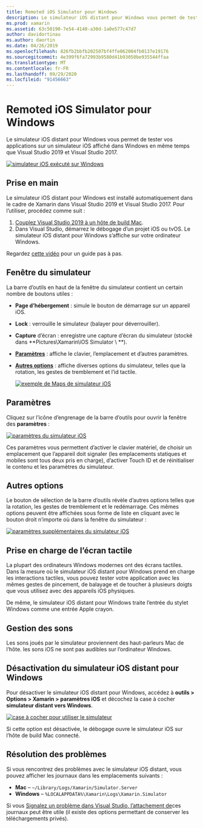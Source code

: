 ```yaml
---
title: Remoted iOS Simulator pour Windows
description: Le simulateur iOS distant pour Windows vous permet de tester vos applications sur un simulateur iOS affiché dans Windows à côté de Visual Studio 2019.
ms.prod: xamarin
ms.assetid: 63c50190-7e54-4140-a30d-1a0e577c47d7
author: davidortinau
ms.author: daortin
ms.date: 04/26/2019
ms.openlocfilehash: 826fb2bbfb202507bf4ffe062004fb0137e19176
ms.sourcegitcommit: 4e399f6fa72993b9580d41b93050be935544ffaa
ms.translationtype: MT
ms.contentlocale: fr-FR
ms.lasthandoff: 09/29/2020
ms.locfileid: "91456663"
---
```

# <a name="remoted-ios-simulator-for-windows"></a>Remoted iOS Simulator pour Windows

Le simulateur iOS distant pour Windows vous permet de tester vos applications sur un simulateur iOS affiché dans Windows en même temps que Visual Studio 2019 et Visual Studio 2017.

[![simulateur iOS exécuté sur Windows](images/hero-sml.png "simulateur iOS exécuté sur Windows")](images/hero.png#lightbox)

## <a name="getting-started"></a>Prise en main

Le simulateur iOS distant pour Windows est installé automatiquement dans le cadre de Xamarin dans Visual Studio 2019 et Visual Studio 2017. Pour l’utiliser, procédez comme suit :

1. [Couplez Visual Studio 2019 à un hôte de build Mac](~/ios/get-started/installation/windows/connecting-to-mac/index.md).
2. Dans Visual Studio, démarrez le débogage d’un projet iOS ou tvOS. Le simulateur iOS distant pour Windows s’affiche sur votre ordinateur Windows.

Regardez [cette vidéo](deploy.md) pour un guide pas à pas.

## <a name="simulator-window"></a>Fenêtre du simulateur

La barre d’outils en haut de la fenêtre du simulateur contient un certain nombre de boutons utiles :

- **Page d’hébergement** : simule le bouton de démarrage sur un appareil iOS.
- **Lock** : verrouille le simulateur (balayer pour déverrouiller).
- **Capture** d’écran : enregistre une capture d’écran du simulateur (stocké dans **Pictures\Xamarin\iOS Simulator \\ **).
- [**Paramètres**](#settings) : affiche le clavier, l’emplacement et d’autres paramètres.
- [**Autres options**](#other-options) : affiche diverses options du simulateur, telles que la rotation, les gestes de tremblement et l’id tactile.

    [![exemple de Maps de simulateur iOS](images/maps-app-sml.png "exemple de Maps de simulateur iOS")](images/maps-app.png#lightbox)

## <a name="settings"></a>Paramètres

Cliquez sur l’icône d’engrenage de la barre d’outils pour ouvrir la fenêtre des **paramètres** :

[![paramètres du simulateur iOS](images/settings-sml.png "paramètres du simulateur iOS")](images/settings.png#lightbox)

Ces paramètres vous permettent d’activer le clavier matériel, de choisir un emplacement que l’appareil doit signaler (les emplacements statiques et mobiles sont tous deux pris en charge), d’activer Touch ID et de réinitialiser le contenu et les paramètres du simulateur.

## <a name="other-options"></a>Autres options

Le bouton de sélection de la barre d’outils révèle d’autres options telles que la rotation, les gestes de tremblement et le redémarrage. Ces mêmes options peuvent être affichées sous forme de liste en cliquant avec le bouton droit n’importe où dans la fenêtre du simulateur :

[![paramètres supplémentaires du simulateur iOS](images/more-sml.png "paramètres supplémentaires du simulateur iOS")](images/more.png#lightbox)

## <a name="touchscreen-support"></a>Prise en charge de l’écran tactile

La plupart des ordinateurs Windows modernes ont des écrans tactiles. Dans la mesure où le simulateur iOS distant pour Windows prend en charge les interactions tactiles, vous pouvez tester votre application avec les mêmes gestes de pincement, de balayage et de toucher à plusieurs doigts que vous utilisez avec des appareils iOS physiques.

De même, le simulateur iOS distant pour Windows traite l’entrée du stylet Windows comme une entrée Apple crayon.

## <a name="sound-handling"></a>Gestion des sons

Les sons joués par le simulateur proviennent des haut-parleurs Mac de l’hôte.
les sons iOS ne sont pas audibles sur l’ordinateur Windows.

## <a name="disabling-the-remoted-ios-simulator-for-windows"></a>Désactivation du simulateur iOS distant pour Windows

Pour désactiver le simulateur iOS distant pour Windows, accédez à **outils > Options > Xamarin > paramètres iOS** et décochez la case à cocher **simulateur distant vers Windows**.

[![case à cocher pour utiliser le simulateur](images/options-sml.png "case à cocher pour utiliser le simulateur")](images/options.png#lightbox)

Si cette option est désactivée, le débogage ouvre le simulateur iOS sur l’hôte de build Mac connecté.

## <a name="troubleshooting"></a>Résolution des problèmes

Si vous rencontrez des problèmes avec le simulateur iOS distant, vous pouvez afficher les journaux dans les emplacements suivants :

- **Mac** – `~/Library/Logs/Xamarin/Simulator.Server`
- **Windows** – `%LOCALAPPDATA%\Xamarin\Logs\Xamarin.Simulator`

Si vous [Signalez un problème dans Visual Studio, l’attachement de](/visualstudio/ide/how-to-report-a-problem-with-visual-studio)ces journaux peut être utile (il existe des options permettant de conserver les téléchargements privés).